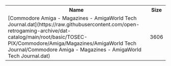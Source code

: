 <table>
<tr><th>Name</th><th>Size</th></tr>
<tr><td>
[Commodore Amiga - Magazines - AmigaWorld Tech Journal.dat](https://raw.githubusercontent.com/open-retrogaming-archive/dat-catalog/main/root/basic/TOSEC-PIX/Commodore/Amiga/Magazines/AmigaWorld Tech Journal/Commodore Amiga - Magazines - AmigaWorld Tech Journal.dat)
</td><td>3606</td></tr>
</table>
